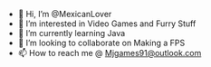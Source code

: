 - 👋 Hi, I’m @MexicanLover
- 👀 I’m interested in Video Games and Furry Stuff
- 🌱 I’m currently learning Java
- 💞️ I’m looking to collaborate on Making a FPS
- 📫 How to reach me @ Mjgames91@outlook.com

<!---
MexicanLover/MexicanLover is a ✨ special ✨ repository because its `README.md` (this file) appears on your GitHub profile.
You can click the Preview link to take a look at your changes.
--->
